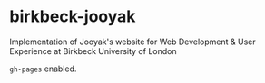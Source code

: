 # birkbeck-jooyak
Implementation of Jooyak's website for Web Development &amp; User Experience at Birkbeck University of London

`gh-pages` enabled.
